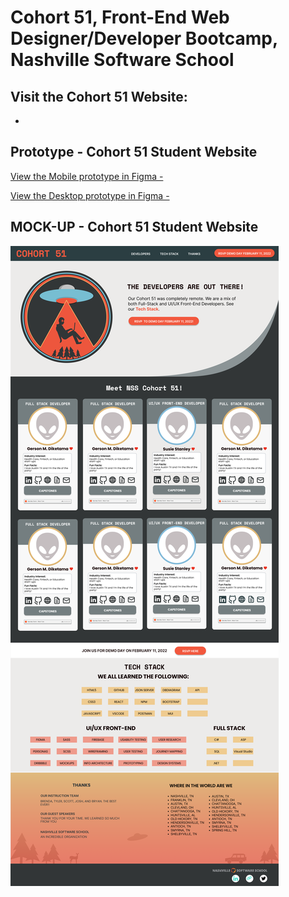 # Cohort 51, Front-End Web Designer/Developer Bootcamp, Nashville Software School

## Visit the Cohort 51 Website:
* [](https://nss-day-cohort-51.github.io/)

## Prototype - Cohort 51 Student Website

[View the Mobile prototype in Figma - ](https://www.figma.com/proto/5TqtET6dRZyc1YjqgODj0X/C-51-Prototype---Mobile?page-id=0%3A1&node-id=2%3A818&viewport=241%2C48%2C0.34&scaling=scale-down&starting-point-node-id=2%3A818) 

[View the Desktop prototype in Figma - ](https://www.figma.com/proto/RjPnJ4xrvjgEBBPvwayI9M/C-51-Prototype---Desktop?page-id=0%3A1&node-id=54%3A700&viewport=241%2C48%2C0.18&scaling=scale-down&starting-point-node-id=54%3A700&show-proto-sidebar=1)

## MOCK-UP - Cohort 51 Student Website

![Cohort 51 Student Website High-Fidelity Mock-Up](src/images/c51-mock-up.png)
